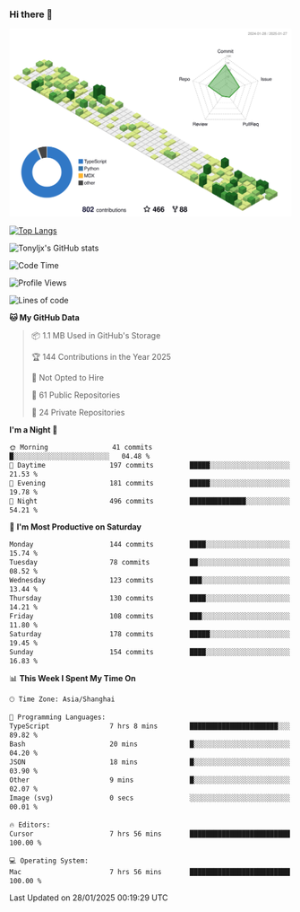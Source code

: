 ### Hi there 👋

![](./profile-3d-contrib/profile-green-animate.svg)

 

[![Top Langs](https://github-readme-stats.vercel.app/api/top-langs/?username=tonyljx)](https://github.com/anuraghazra/github-readme-stats)

![Tonyljx's GitHub stats](https://github-readme-stats.vercel.app/api?username=tonyljx&theme=default&show_icons=true)

 

<!--START_SECTION:waka-->
![Code Time](http://img.shields.io/badge/Code%20Time-1%2C143%20hrs%2059%20mins-blue)

![Profile Views](http://img.shields.io/badge/Profile%20Views-0-blue)

![Lines of code](https://img.shields.io/badge/From%20Hello%20World%20I%27ve%20Written-765.5%20thousand%20lines%20of%20code-blue)

**🐱 My GitHub Data** 

> 📦 1.1 MB Used in GitHub's Storage 
 > 
> 🏆 144 Contributions in the Year 2025
 > 
> 🚫 Not Opted to Hire
 > 
> 📜 61 Public Repositories 
 > 
> 🔑 24 Private Repositories 
 > 
**I'm a Night 🦉** 

```text
🌞 Morning                41 commits          █░░░░░░░░░░░░░░░░░░░░░░░░   04.48 % 
🌆 Daytime                197 commits         █████░░░░░░░░░░░░░░░░░░░░   21.53 % 
🌃 Evening                181 commits         █████░░░░░░░░░░░░░░░░░░░░   19.78 % 
🌙 Night                  496 commits         ██████████████░░░░░░░░░░░   54.21 % 
```
📅 **I'm Most Productive on Saturday** 

```text
Monday                   144 commits         ████░░░░░░░░░░░░░░░░░░░░░   15.74 % 
Tuesday                  78 commits          ██░░░░░░░░░░░░░░░░░░░░░░░   08.52 % 
Wednesday                123 commits         ███░░░░░░░░░░░░░░░░░░░░░░   13.44 % 
Thursday                 130 commits         ████░░░░░░░░░░░░░░░░░░░░░   14.21 % 
Friday                   108 commits         ███░░░░░░░░░░░░░░░░░░░░░░   11.80 % 
Saturday                 178 commits         █████░░░░░░░░░░░░░░░░░░░░   19.45 % 
Sunday                   154 commits         ████░░░░░░░░░░░░░░░░░░░░░   16.83 % 
```


📊 **This Week I Spent My Time On** 

```text
🕑︎ Time Zone: Asia/Shanghai

💬 Programming Languages: 
TypeScript               7 hrs 8 mins        ██████████████████████░░░   89.82 % 
Bash                     20 mins             █░░░░░░░░░░░░░░░░░░░░░░░░   04.20 % 
JSON                     18 mins             █░░░░░░░░░░░░░░░░░░░░░░░░   03.90 % 
Other                    9 mins              █░░░░░░░░░░░░░░░░░░░░░░░░   02.07 % 
Image (svg)              0 secs              ░░░░░░░░░░░░░░░░░░░░░░░░░   00.01 % 

🔥 Editors: 
Cursor                   7 hrs 56 mins       █████████████████████████   100.00 % 

💻 Operating System: 
Mac                      7 hrs 56 mins       █████████████████████████   100.00 % 
```


 Last Updated on 28/01/2025 00:19:29 UTC
<!--END_SECTION:waka-->
